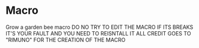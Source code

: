 # Macro
Grow a garden bee macro
DO NO TRY TO EDIT THE MACRO IF ITS BREAKS IT'S YOUR FAULT AND YOU NEED TO REISNTALL IT
ALL CREDIT GOES TO "RIMUNO" FOR THE CREATION OF THE MACRO
